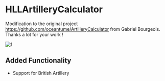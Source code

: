 # HLLArtilleryCalculator

Modification to the original project https://github.com/oceantume/ArtilleryCalculator from Gabriel Bourgeois. Thanks a lot for your work !

![1](https://github.com/user-attachments/assets/7304d8b0-990a-43dc-abbc-81643e9df1b5)
## Added Functionality
- Support for British Artillery
